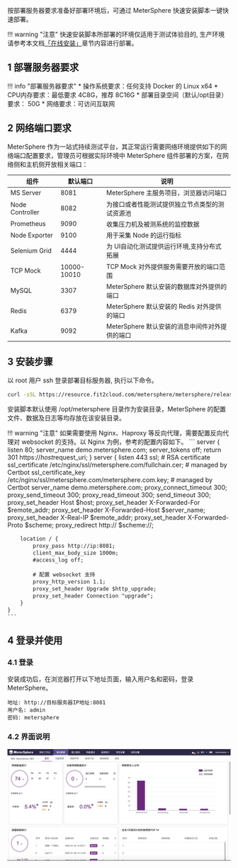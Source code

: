 按部署服务器要求准备好部署环境后，可通过 MeterSphere 快速安装脚本一键快速部署。

!!! warning "注意"
    快速安装脚本所部署的环境仅适用于测试体验目的, 生产环境请参考本文档[「在线安装」](../installation/online_installation.md)章节内容进行部署。

## 1 部署服务器要求

!!! info "部署服务器要求"
     * 操作系统要求：任何支持 Docker 的 Linux x64
     * CPU内存要求：最低要求 4C8G，推荐 8C16G
     * 部署目录空间（默认/opt目录）要求： 50G
     * 网络要求：可访问互联网

## 2 网络端口要求

MeterSphere 作为一站式持续测试平台，其正常运行需要网络环境提供如下的网络端口配置要求，管理员可根据实际环境中 MeterSphere 组件部署的方案，在网络侧和主机侧开放相关端口：

| 组件     | 默认端口     | 说明     |
| -------- | -------- | -------- |
| MS Server | 8081 | MeterSphere 主服务项目，浏览器访问端口 |
| Node Controller | 8082 | 为接口或者性能测试提供独立节点类型的测试资源池 |
| Prometheus | 9090 | 收集压力机及被测系统的监控数据 |
| Node Exporter | 9100 | 用于采集 Node 的运行指标 |
| Selenium Grid | 4444 | 为 UI自动化测试提供运行环境,支持分布式拓展 |
| TCP Mock  | 10000-10010 | TCP Mock 对外提供服务需要开放的端口范围 |
| MySQL | 3307 | MeterSphere 默认安装的数据库对外提供的端口  |
| Redis | 6379 | MeterSphere 默认安装的 Redis 对外提供的端口  |
| Kafka | 9092 | MeterSphere 默认安装的消息中间件对外提供的端口  |

## 3 安装步骤
以 root 用户 ssh 登录部署目标服务器, 执行以下命令。
```sh
curl -sSL https://resource.fit2cloud.com/metersphere/metersphere/releases/latest/download/quick_start.sh | bash
```
安装脚本默认使用 /opt/metersphere 目录作为安装目录，MeterSphere 的配置文件、数据及日志等均存放在该安装目录。

!!! warning "注意"
    如果需要使用 Nginx、Haproxy 等反向代理，需要配置反向代理对 websocket 的支持。以 Nginx 为例，参考的配置内容如下。
    ```
    server {
        listen 80;
        server_name demo.metersphere.com;
        server_tokens off;
        return 301 https://$host$request_uri;
    }
    server {
        listen 443 ssl;
        # RSA certificate
        ssl_certificate /etc/nginx/ssl/metersphere.com/fullchain.cer; # managed by Certbot
        ssl_certificate_key /etc/nginx/ssl/metersphere.com/metersphere.com.key; # managed by Certbot
        server_name  demo.metersphere.com;
        proxy_connect_timeout       300;
        proxy_send_timeout          300;
        proxy_read_timeout          300;
        send_timeout                300;
        proxy_set_header Host $host;
        proxy_set_header X-Forwarded-For $remote_addr;
        proxy_set_header X-Forwarded-Host $server_name;
        proxy_set_header X-Real-IP $remote_addr;
        proxy_set_header X-Forwarded-Proto $scheme;
        proxy_redirect http:// $scheme://;
        
        location / {
            proxy_pass http://ip:8081;
            client_max_body_size 1000m;
            #access_log off;
            
            # 配置 websocket 支持
            proxy_http_version 1.1;
            proxy_set_header Upgrade $http_upgrade;
            proxy_set_header Connection "upgrade";
        }
    }
    ```

## 4 登录并使用
### 4.1 登录
安装成功后，在浏览器打开以下地址页面，输入用户名和密码，登录 MeterSphere。
```
地址: http://目标服务器IP地址:8081
用户名: admin
密码: metersphere
```

### 4.2 界面说明
![界面说明](../img/界面说明.png)
